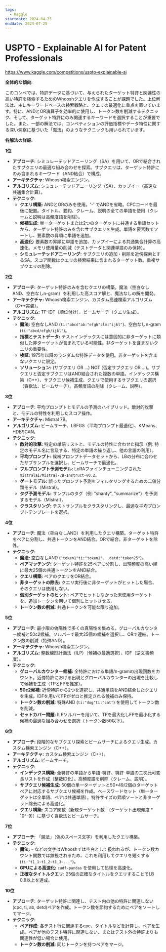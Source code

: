 ```yaml
---
tags:
  - Kaggle
startdate: 2024-04-25
enddate: 2024-07-25
---
```

# USPTO - Explainable AI for Patent Professionals
https://www.kaggle.com/competitions/uspto-explainable-ai

**全体的な傾向:**

このコンペでは、特許データに基づいて、与えられたターゲット特許と関連性の高い特許を検索するためのWhooshクエリを作成することが課題でした。上位解法は、主にキーワードベースの検索戦略と、クエリの最適化に重点を置いています。特に、ANDとOR演算子を効率的に使用し、トークン数を削減するテクニック、そして、ターゲット特許にのみ関連するキーワードを選択することが重要でした。また、一部の解法では、コンペティションの評価指標やデータ特性に関する深い洞察に基づいた「魔法」のようなテクニックも用いられています。

**各解法の詳細:**

**1位**

- **アプローチ:** シミュレーテッドアニーリング（SA）を用いて、ORで結合されたサブクエリの最適な組み合わせを探索。サブクエリは、ターゲット特許にのみ含まれるキーワード（AND結合）で構成。
- **アーキテクチャ:** Whoosh検索エンジン。
- **アルゴリズム:** シミュレーテッドアニーリング（SA）、カップイー（高速な共通集合計算）。
- **テクニック:**
    - **クエリ構築:** ANDとORのみを使用。'-' でANDを省略。CPCコードを最後に配置。タイトル、要約、クレーム、説明の全ての単語を使用（クレームと説明は高頻度語を削除）。
    - **候補生成:** 単一ターゲットまたは2つのターゲットに共通する単語セットから、ターゲット特許のみを含むサブクエリを生成。単語を要素数でソートし、要素数の昇順に単語を追加。
    - **高速化:** 要素数の昇順に単語を追加、カップイーによる共通集合計算の高速化、メモリ使用量の削減（テストデータと関連単語のみ保持）。
    - **シミュレーテッドアニーリング:** サブクエリの追加・削除を近傍探索とするSA。スコア関数はクエリの検索結果に含まれるターゲット数。重複サブクエリの削除。

**2位**

- **アプローチ:** ターゲット特許のみを含むクエリの構築。魔法（空白なしAND、空白なしn-gram）を利用した高スコア解と、魔法なしの解を開発。
- **アーキテクチャ:** Whoosh検索エンジン、カスタム高速検索アルゴリズム（C++実装）。
- **アルゴリズム:** TF-IDF（順位付け）。ビームサーチ（クエリ生成）。
- **テクニック:**
    - **魔法:** 空白なしAND (`ti:"abcd"ab:"efgh"clm:"ijkl"`)、空白なしn-gram (`ti:"abcd/efgh/ijkl"`)。
    - **指標とテストデータ:** テストインデックスには意図的に非ターゲットに類似した非ターゲットが含まれている可能性。非ターゲットを含まないクエリの重要性。
    - **検証:** 1975年以降のランダムな特許データを使用。非ターゲットを含まないクエリに限定。
    - **ソリューション:** (サブクエリ OR ...) NOT (否定サブクエリ OR ...)。サブクエリと否定サブクエリはAND結合された複数の単語。インデックス構築（C++）、サブクエリ候補生成、クエリで使用するサブクエリの選択（貪欲法、ビームサーチ）。高頻度語の削除（クレーム、説明）。

**3位**

- **アプローチ:** 平均プロンプトとモデルの予測のハイブリッド。敵対的攻撃と、モデルの特性を利用したスコア操作。
- **アーキテクチャ:** Mistral 7B。
- **アルゴリズム:** ビームサーチ、LBFGS（平均プロンプト最適化）、KMeans、HDBSCAN。
- **テクニック:**
    - **敵対的攻撃:** 特定の単語リストと、モデルの特性に合わせた指示（例: 特定のモデル名に言及する、特定の単語の繰り返し、他の言語の利用）。
    - **平均プロンプト:** 候補プロンプトデータセットから、LBの分布に合わせたサブサンプルを選択し、ビームサーチで最適化。
    - **フルプロンプト予測モデル:** LoRAファインチューニングされた `mistralai/Mistral-7B-Instruct-v0.2`。
    - **ゲートモデル:** 誤ったプロンプト予測をフィルタリングするための二値分類モデル（Mistral）。
    - **タグ予測モデル:** サンプルのタグ（例: "shanty", "summarize"）を予測するモデル（Mistral）。
    - **クラスタリング:** テストサンプルをクラスタリングし、最適な平均プロンプトテンプレートを選択。

**4位**

- **アプローチ:** 魔法（空白なしAND）を利用したクエリ構築。ターゲット特許をペアに分割し、共通トークンをAND結合。ORで結合。非ターゲットを除外。
- **テクニック:**
    - **魔法:** 空白なしAND (`"token1"ti:"token2"...detd:"token25"`)。
    - **ペアマッチング:** ターゲット特許を25ペアに分割し、出現頻度の高い順に最大25個の共通トークンをAND結合。
    - **クエリ構築:** ペアのクエリをOR結合。
    - **非ターゲットの除去:** クエリ実行後に非ターゲットがヒットした場合、そのクエリは使用しない。
    - **個別ターゲットのヒット:** ペアでヒットしなかった未使用ターゲットを、追加トークンを用いて個別にヒットさせる。
    - **トークン数の削減:** 共通トークンを可能な限り追加。

**5位**

- **アプローチ:** 最小限の偽陽性で多くの真陽性を集める。グローバルカウンター候補と50c2候補。ソルバーで最大25個の候補を選択し、ORで連結。トークン数の削減（特殊AND）。
- **アーキテクチャ:** Whoosh検索エンジン。
- **アルゴリズム:** 整数線形計画法（ILP）（候補の最適選択）、IDF（逆文書頻度）。
- **テクニック:**
    - **グローバルカウンター候補:** 全特許における単語/n-gramの出現回数をカウント。近傍特許における出現とグローバルカウンターの出現を比較して候補を生成（TPとFPを推定）。
    - **50c2候補:** 近傍特許から2つを選択し、共通単語をAND結合したクエリを生成。IDFを用いてFPがゼロと推定される候補のみ保持。
    - **トークン数の削減:** 特殊AND (`ti:"dog"ti:"cat"`) を使用してトークン数を削減。
    - **セットカバー問題:** ILPソルバーを用いて、TPを最大化しFPを最小化する候補の最適な組み合わせを選択（トークン数50以下）。

**6位**

- **アプローチ:** 段階的なサブクエリ探索とビームサーチによるクエリ生成。カスタム検索エンジン（C++）。
- **アーキテクチャ:** カスタム検索エンジン（C++）。
- **アルゴリズム:** ビームサーチ。
- **テクニック:**
    - **インデックス構築:** 全特許の単語から単語-特許、特許-単語の二次元可変長リストを作成（整数ID化）。高頻度語を削除（クレーム、説明）。
    - **サブクエリ候補生成:** 50個の単一ターゲットと50*49/2個のターゲットペアに対応するサブクエリ候補を作成。ベースワードセット（単一ターゲットは全単語、ペアは共通単語）。特許サイズの昇順ソートと非ターゲット除去による高速化。
    - **クエリ構築:** スコア関数（新規ターゲット数 - (ターゲット出現頻度 * 10^-9)）に基づく貪欲法とビームサーチ。

**7位**

- **アプローチ:** 「魔法」（偽のスペース文字）を利用したクエリ構築。
- **テクニック:**
    - **魔法:** `~` などの文字はWhooshでは空白として扱われるが、トークン数カウント関数では無視されるため、これを利用してクエリを短くする (`ti:"t1_1~t1_2~t1_3~..."`)。
    - **GPUによる高速化:** `cudf-pandas` を使用して処理を高速化。
    - **正確なタイトルクエリ:** 25個の正確なタイトルをクエリすることでLB 0.8以上を達成。

**10位**

- **アプローチ:** ターゲット特許に関連し、テスト内の他の特許に関連しない(cpc, ti, ab, detd)ペアを作成。トークン数を節約するためにペアをソートしてマージ。
- **テクニック:**
    - **ペア作成:** 各テスト行に関連するcpc、タイトルなどを計算し、ペアを生成。ペアが他のテスト特許に関連しない、またはテスト外の特許よりも関連性が低い場合に使用。
    - **トークン数の削減:** 同じトークンを持つペアをマージ。